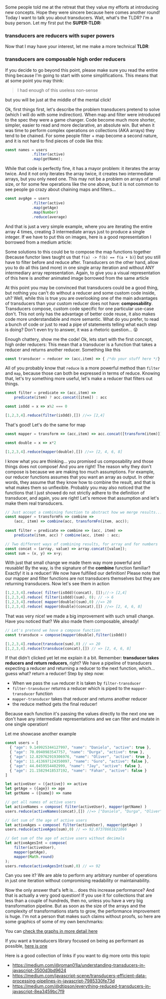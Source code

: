 Some people told me at the retreat that they value my efforts at introducing new concepts. 
Hope they were sincere because here comes another round!
Today I want to talk you about transducers. Wait, what's the TLDR? I'm a busy person.
Let my first put the **SUPER-TLDR:**

### **transducers are reducers with super powers**

Now that I may have your interest, let me make a more technical **TLDR**:

### **transducers are composable high order reducers**

If you decide to go beyond this point, please make sure you read the entire thing because I'm going to start with some simplifications.
This means that at some point you may think: 
> I had enough of this useless non-sense

but you will be just at the middle of the mental click!

Ok, first things first, let's describe the problem transducers pretend to solve (which I will do with some indirection).
When map and filter were introduced to the spec they were a game changer. Code become much more shorter, simpler, easier to read and more declarative, an absolute win.
But when it was time to perform complex operations on collections (AKA arrays) they tend to be chained. For some people filter + map become a second nature, and it is not hard to find
pieces of code like this:

```js
const names = users
            .filter(active)
            .map(getName);
```

While that code is perfectly fine, it has a mayor problem: it iterates the array twice. And it not only iterates the array twice, it creates two intermediate arrays, but you only need one.
This may not be a problem on arrays of small size, or for some few operations like the one above, but it is not common to see people go crazy about chaining maps and filters...

```js
const avgAge = users
            .filter(active)
            .map(getAge)
            .map(Number)
            .reduce(average)
```

And that is just a very simple example, where you are iterating the entire array 4 times, creating 3 intermediate arrays just to produce a single integer.
If we have to put this on images, here is a good representation I borrowed from a medium article:

<!-- array chain image -->

Some solutions to this could be to compose the map functions together (because functor laws taught us that ` f(a) -> f(b) == f(a • b) `) but you still have to filter before and reduce after.
Transducers on the other hand, allow you to do all this (and more) in one single array iteration and without ANY intermediary array representation. 
Again, to give you a visual representation of this here is another animated image borrowed from the same article 

<!-- transducers image -->

At this point you may be convinced that transducers could be a good thing, but nothing you can't do without a reducer and some custom code inside, uh? 
Well, while this is true you are overlooking one of the main advantages of transducers than your custom reducer does not have: **composability**.
Transducers compose, custom code specific for one particular use-case don't. This not only has the advantage of better code reuse, it also makes code more understandable and more semantic.
What do you prefer, to read a bunch of code or just to read a pipe of statements telling what each step is doing? Don't even try to answer, it was a rhetoric question... 😝

Enough chattery, show me the code! 
Ok, lets start with the first concept, high order reducers: This mean that a transducer is a function that takes a reducer and returns another reducer.
Something like this

```js
const transducer = reducer => (acc,item) => { /*do your stuff here */}
```

All of you probably know that `reduce` is a more powerful method than `filter` and `map`, because those can both be expressed in terms of reduce.
Knowing that, let's try something more useful, let's make a reducer that filters out things.

```js
const filter = predicate => (acc,item) => 
    predicate(item) ? acc.concat([item]) : acc

const isOdd = x => x%2 === 0

[1,2,3,4].reduce(filter(isOdd),[]) //=> [2,4]
```

That's good! Let's do the same for map

```js
const mapper = transform => (acc,item) => acc.concat([transform(item)])

const double = x => x*2

[1,2,3,4].reduce(mapper(double),[]) //=> [2, 4, 6, 8]
```

I know what you are thinking... you promised us composability and those things does not compose! And you are right! 
The reason why they don't compose is because we are making too much assumptions. For example, our reducer functions assumes that you want an array as output.
In other words, they assume that they know how to combine the result, and that is what makes them so unflexible. 
Probably you may also noticed that the functions that I just showed do not strictly adhere to the definition of transducer, and again, you are right!
Let's remove that assumption and let's make them real transducers.

```js
// Just accept a combining function to abstract how we merge results...
const mapper = transformFn => combine => 
    (acc, item) => combine(acc, transformFn(item, acc));
  
const filter = predicate => combine => (acc, item) => 
    predicate(item, acc) ? combine(acc, item) : acc;

// Two different ways of combining results, for array and for numbers
const concat = (array, value) => array.concat([value]);
const sum = (x, y) => x+y;
```

With just that small change we made them way more powerful and reusable!
By the way, is the signature of the **combine** function familiar? Exactly! it is a reducer! We now have fulfilled our definition!
Please note that our mapper and filter functions are not transducers themselves but they are returning transducers. Now let's see them in action

```js
[1,2,3,4].reduce( filter(isOdd)(concat), []);//-> [2,4]
[1,2,3,4].reduce( filter(isOdd)(sum), 0); // -> 6
[1,2,3,4].reduce( mapper(double)(sum),0) //=> 20
[1,2,3,4].reduce( mapper(double)(concat),[]) //=> [2, 4, 6, 8]
```

That was very nice! we made a big improvement with such small change.
Have you noticed that? We also made them composable, already!

```js
// Let's pretend we have a compose function
const transduce = compose(mapper(double),filter(isOdd))

[1,2,3,4].reduce(transduce(sum),0) // => 20
[1,2,3,4].reduce(transduce(concat),[]) // => [2, 4, 6, 8]
```

If that didn't clicked yet let me explain it a bit. Remember: **transducer takes reducers and return reducers**, right?
We have a pipeline of transducers expecting a reducer and returning a reducer to the next function, which... guess what? return a reducer!
Step by step now: 
- When we pass the `sum` reducer it is taken by `filter-transducer`
- `filter-transducer` returns a reducer which is piped to the `mapper-transducer` function
- `mapper-transducer` takes that reducer and returns another reducer 
- the reduce method gets the final reducer!

Because each function it's passing the values directly to the next one we don't have any intermediate representations and we can filter and mutate in one single operation!

Let me showcase another example

```js
const users = [
  { "age": 9.149925344127997, "name": "Danielo", "active": true },
  { "age": 70.0940983547757, "name": "Durga", "active": true },
  { "age": 12.829762919306976, "name": "Oliver", "active": true },
  { "age": 11.413697124350097, "name": "Guro", "active": false },
  { "age": 44.0459554402999, "name": "Jay", "active": false },
  { "age": 21.15829418537192, "name": "Fahan", "active": false }
]

let activeUser = ({active}) => active
let getAge = ({age}) => age
let getName = ({name}) => name

// get all names of active users
let activeNames = compose( filter(activeUser), mapper(getName) )
users.reduce(activeNames(concat),[]) //=> ["Danielo", "Durga", "Oliver"]

// Get sum of the age of active users
let activeAges = compose( filter(activeUser), mapper(getAge) )
users.reduce(activeAges(sum),0) // => 92.07378661821066

// Get sum of the age of active users without decimals
let activeAgesInt = compose( 
    filter(activeUser), 
    mapper(getAge), 
    mapper(Math.round) 
);
users.reduce(activeAgesInt(sum),0) // => 92
```

Can you see it? We are able to perform any arbitrary number of operations in just one iteration without compromising readability or maintainability.

Now the only answer that's left is... does this increase performance? And that is actually a very good question!
If you use it for collections that are less than a couple of hundreds, then no, unless you have a very big transformation pipeline.
But as soon as the size of the arrays and the complexity of transformations starts to grow, the performance improvement is huge.
I'm not a person that makes such claims without proofs, so here are some graphics of some of my own benchmarks:

<!-- node benchmark -->

You can [check the graphs in more detail here](https://danielorodriguez.com/nodejs-benchmarks/)

If you want a transducers library focused on being as performant as possible, [here is one](https://github.com/cognitect-labs/transducers-js)

Here is a good collection of links if you want to dig more onto this topic
- https://medium.com/@roman01la/understanding-transducers-in-javascript-3500d3bd9624
- https://medium.com/javascript-scene/transducers-efficient-data-processing-pipelines-in-javascript-7985330fe73d
- https://medium.com/@dtipson/everything-reduced-transducers-in-javascript-8ea3459bc7f9
